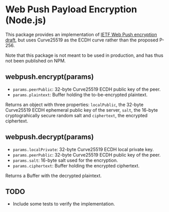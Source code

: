 # Web Push Payload Encryption (Node.js)
This package provides an implementation of [IETF Web Push encryption draft](https://tools.ietf.org/html/draft-thomson-webpush-encryption-01), but uses Curve25519 as the ECDH curve rather than the proposed P-256.

Note that this package is not meant to be used in production, and has thus not been published on NPM.

## webpush.encrypt(params)
  * `params.peerPublic`: 32-byte Curve25519 ECDH public key of the peer.
  * `params.plaintext`: Buffer holding the to-be-encrypted plaintext.

Returns an object with three properties: `localPublic`, the 32-byte Curve25519 ECDH ephemeral public key of the server, `salt`, the 16-byte cryptograhically secure random salt and `ciphertext`, the encrypted ciphertext.

## webpush.decrypt(params)
  * `params.localPrivate`: 32-byte Curve25519 ECDH local private key.
  * `params.peerPublic`: 32-byte Curve25519 ECDH public key of the peer.
  * `params.salt`: 16-byte salt used for the encryption.
  * `params.ciphertext`: Buffer holding the encrypted ciphertext.

Returns a Buffer with the decrypted plaintext.

## TODO
  * Include some tests to verify the implementation.
